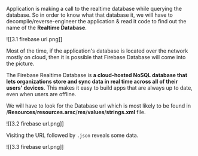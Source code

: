 
Application is making a call to the realtime database while querying the database. So in order to know what that database it, we will have to decompile/reverse-engineer the application & read it code to find out the name of the **Realtime Database**.

![[3.1 firebase url.png]]

Most of the time, if the application's database is located over the network mostly on cloud, then it is possible that Firebase Database will come into the picture. 


The Firebase Realtime Database is **a cloud-hosted NoSQL database that lets organizations store and sync data in real time across all of their users' devices**. This makes it easy to build apps that are always up to date, even when users are offline.

We will have to look for the Database url which is most likely to be found in /**Resources**/**resources.arsc**/**res**/**values**/**strings.xml** file.

![[3.2 firebase url.png]]

Visiting the URL followed by `.json` reveals some data.

![[3.3 firebase url.png]]